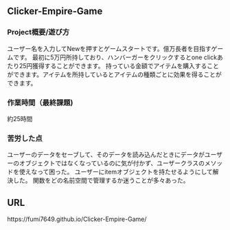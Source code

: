 <h2>Clicker-Empire-Game</h2>
<h3>Project概要/遊び方</h3>
ユーザー名を入力してNewを押すとゲームスタートです。億万長者を目指すゲームです。
最初に5万円所持しており、ハンバーガーをクリックするとone clickあたり25円獲得することができます。
持っている金額でアイテムを購入することができます。アイテムを所持しているとアイテムの種類ごとに効果を得ることができます。

<h3>作業時間（最終課題)</h3>
約25時間

<h3>苦労した点</h3>
ユーザーのデータをセーブして、そのデータを読み込んだときにデータがユーザーのオブジェクトではなくなっているのに気が付かず、ユーザークラスのメソッドを使えなって困った。
ユーザーにitemオブジェクトを持たせるようにして解決した。
関数をどの名前空間で管理するか迷うことが多々あった。
　
<h2>URL</h2>
 https://fumi7649.github.io/Clicker-Empire-Game/


